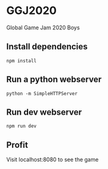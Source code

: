 # GGJ2020
Global Game Jam 2020 Boys

## Install dependencies
`npm install`

## Run a python webserver
`python -m SimpleHTTPServer`

## Run dev webserver
`npm run dev`

## Profit
Visit localhost:8080 to see the game
